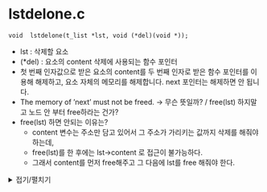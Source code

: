 # lstdelone.c
```
void  lstdelone(t_list *lst, void (*del)(void *));
```
- lst : 삭제할 요소
- (*del) : 요소의 content 삭제에 사용되는 함수 포인터
- 첫 번째 인자값으로 받은 요소의 content를 두 번째 인자로 받은 함수 포인터를 이용해 해제하고, 요소 자체의 메모리를 해제합니다. next 포인터는 해제하면 안 됩니다.
- The memory of ’next’ must not be freed. -> 무슨 뜻일까? / free(lst) 하지말고 노드 안 부터 free하라는 건가?
- free(lst) 하면 안되는 이유는?
  - content 변수는 주소만 담고 있어서 그 주소가 가리키는 값까지 삭제를 해줘야 하는데, 
  - free(lst)를 한 후에는 lst->content 로 접근이 불가능하다. 
  - 그래서 content를 먼저 free해주고 그 다음에 lst를 free 해줘야 한다.


<details markdown="1">
<summary>접기/펼치기</summary>
<!--summary 아래 빈칸 공백 두고 내용을 적는공간-->

```
void	lstdelone(t_list *lst, void (*del)(void *))
{
	if (lst == NULL) // 예외처리 lst 가 NULL 이면? 리스트 자체가 없는것.
		return ;
	del(lst->content); // del함수로 lst content free
	free(lst); // content  free 해주고 lst free
}
```
</details>
